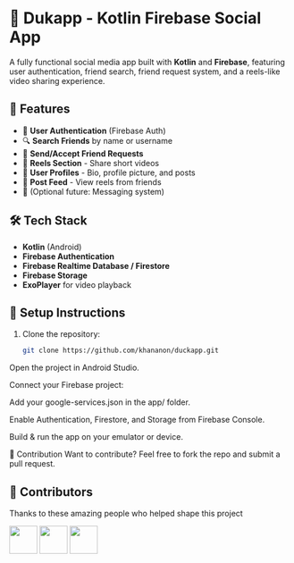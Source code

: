 
# 🔗 Dukapp - Kotlin Firebase Social App

A fully functional social media app built with **Kotlin** and **Firebase**, featuring user authentication, friend search, friend request system, and a reels-like video sharing experience.

## 🚀 Features

- 🔐 **User Authentication** (Firebase Auth)
- 🔍 **Search Friends** by name or username
- 🤝 **Send/Accept Friend Requests**
- 🎥 **Reels Section** - Share short videos
- 🧾 **User Profiles** - Bio, profile picture, and posts
- 🧵 **Post Feed** - View reels from friends
- 💬 (Optional future: Messaging system)

## 🛠️ Tech Stack

- **Kotlin** (Android)
- **Firebase Authentication**
- **Firebase Realtime Database / Firestore**
- **Firebase Storage**
- **ExoPlayer** for video playback



## 🔧 Setup Instructions

1. Clone the repository:
   ```bash
   git clone https://github.com/khananon/duckapp.git
Open the project in Android Studio.

Connect your Firebase project:

Add your google-services.json in the app/ folder.

Enable Authentication, Firestore, and Storage from Firebase Console.

Build & run the app on your emulator or device.

🤝 Contribution
Want to contribute? Feel free to fork the repo and submit a pull request.

## 👥 Contributors

Thanks to these amazing people who helped shape this project 

<a href="https://github.com/khananon"><img src="https://avatars.githubusercontent.com/khananon" width="50"/></a>
<a href="https://github.com/Vaib215"><img src="https://avatars.githubusercontent.com/Vaib215" width="50"/></a>
<a href="https://github.com/uniquesonu"><img src="https://avatars.githubusercontent.com/uniquesonu" width="50"/></a>


